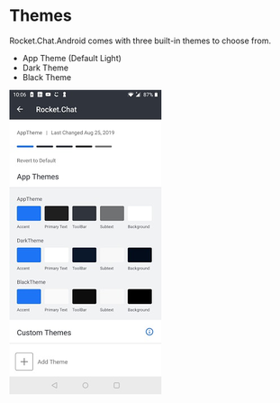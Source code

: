 # Themes

Rocket.Chat.Android comes with three built-in themes to choose from.
* App Theme (Default Light)
* Dark Theme
* Black Theme

![Built-in Themes](images/AppThemes.jpg?raw=true "Built-in Theme")
